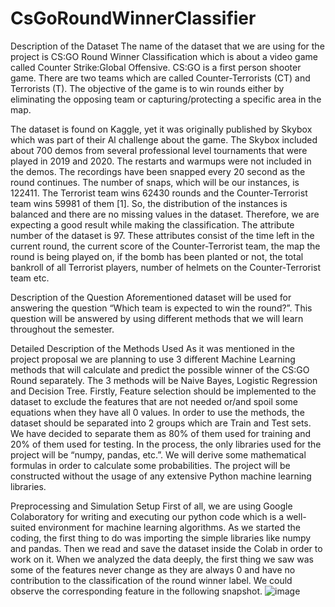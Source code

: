 # CsGoRoundWinnerClassifier

Description of the Dataset
The name of the dataset that we are using for the project is CS:GO Round Winner Classification which is about a video game called Counter Strike:Global Offensive. CS:GO is a first person shooter game. There are two teams which are called Counter-Terrorists (CT) and Terrorists (T). The objective of the game is to win rounds either by eliminating the opposing team or capturing/protecting a specific area in the map.

The dataset is found on Kaggle, yet it was originally published by Skybox which was part of their Al challenge about the game. The Skybox included about 700 demos from several professional level tournaments that were played in 2019 and 2020. The restarts and warmups were not included in the demos. The recordings have been snapped every 20 second as the round continues. The number of snaps, which will be our instances, is 122411. The Terrorist team wins 62430 rounds and the Counter-Terrorist team wins 59981 of them [1]. So, the distribution of the instances is balanced and there are no missing values in the dataset. Therefore, we are expecting a good result while making the classification. The attribute number of the dataset is 97. These attributes consist of the time left in the current round, the current score of the Counter-Terrorist team, the map the round is being played on, if the bomb has been planted or not, the total bankroll of all Terrorist players, number of helmets on the Counter-Terrorist team etc.

Description of the Question
Aforementioned dataset will be used for answering the question “Which team is expected to win the round?”. This question will be answered by using different methods that we will learn throughout the semester.

Detailed Description of the Methods Used
As it was mentioned in the project proposal we are planning to use 3 different Machine Learning methods that will calculate and predict the possible winner of the CS:GO Round separately. The 3 methods will be Naive Bayes, Logistic Regression and Decision Tree. Firstly, Feature selection should be implemented to the dataset to exclude the features that are not needed or/and spoil some equations when they have all 0 values. In order to use the methods, the dataset should be separated into 2 groups which are Train and Test sets. We have decided to separate them as 80% of them used for training and 20% of them used for testing. In the process, the only libraries used for the project will be “numpy, pandas, etc.”. We will derive some mathematical formulas in order to calculate some probabilities. The project will be constructed without the usage of any extensive Python machine learning libraries.

Preprocessing and Simulation Setup
First of all, we are using Google Colaboratory for writing and executing our python code which is a well-suited environment for machine learning algorithms. As we started the coding, the first thing to do was importing the simple libraries like numpy and pandas. Then we read and save the dataset inside the Colab in order to work on it. When we analyzed the data deeply, the first thing we saw was some of the features never change as they are always 0 and have no contribution to the classification of the round winner label. We could observe the corresponding feature in the following snapshot.
![image](https://github.com/MehmetOguzhanTor/CsGoRoundWinnerClassifier/assets/116079107/9c8ced99-9a23-4ffc-af71-e20f118e0e93)


